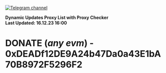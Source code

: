 [![Telegram channel](https://img.shields.io/endpoint?url=https://runkit.io/damiankrawczyk/telegram-badge/branches/master?url=https://t.me/n4z4v0d)](https://t.me/n4z4v0d) 

**Dynamic Updates Proxy List with Proxy Checker**  
**Last Updated: 16.12.23 16:00**

# DONATE (_any evm_) - 0xDEADf12DE9A24b47Da0a43E1bA70B8972F5296F2
